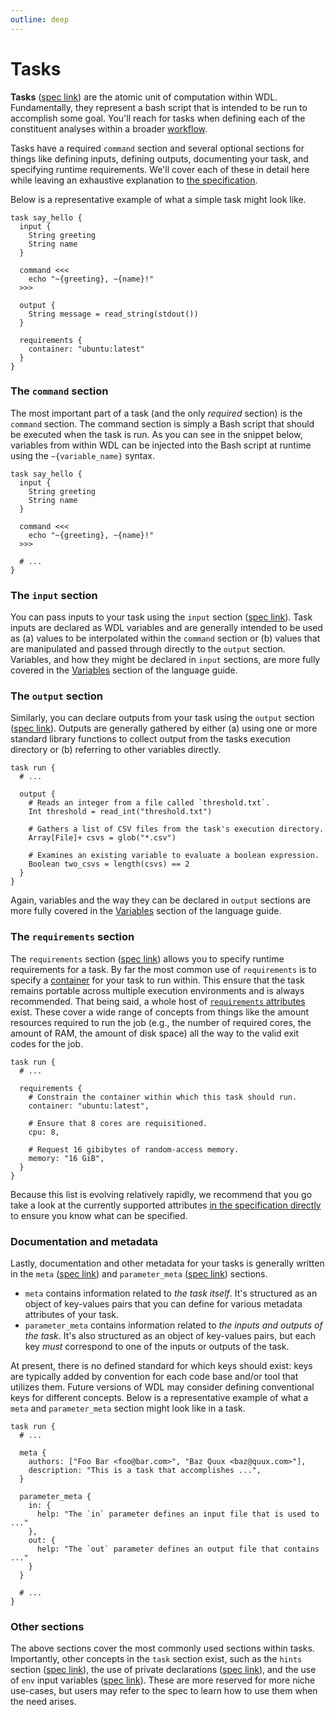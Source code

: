 ```yaml
---
outline: deep
---
```


# Tasks

**Tasks** ([spec link][spec-tasks]) are the atomic unit of computation within WDL.
Fundamentally, they represent a bash script that is intended to be run to accomplish some
goal. You'll reach for tasks when defining each of the constituent analyses within a
broader [workflow](./workflows.md).

Tasks have a required `command` section and several optional sections for things
like defining inputs, defining outputs, documenting your task, and specifying runtime
requirements. We'll cover each of these in detail here while leaving an exhaustive
explanation to [the specification][spec-tasks].

Below is a representative example of what a simple task might look like.

```wdl
task say_hello {
  input {
    String greeting
    String name
  }

  command <<<
    echo "~{greeting}, ~{name}!"
  >>>

  output {
    String message = read_string(stdout())
  }

  requirements {
    container: "ubuntu:latest"
  }
}
```

### The `command` section

The most important part of a task (and the only _required_ section) is the `command`
section. The command section is simply a Bash script that should be executed when the
task is run. As you can see in the snippet below, variables from within WDL can be
injected into the Bash script at runtime using the `~{variable_name}` syntax.

```wdl
task say_hello {
  input {
    String greeting
    String name
  }

  command <<<
    echo "~{greeting}, ~{name}!"
  >>>

  # ...
}
```

### The `input` section

You can pass inputs to your task using the `input` section ([spec
link][spec-task-inputs]). Task inputs are declared as WDL variables and are generally
intended to be used as (a) values to be interpolated within the `command` section or (b)
values that are manipulated and passed through directly to the `output` section.
Variables, and how they might be declared in `input` sections, are more fully covered in
the [Variables](./variables.md#declarations) section of the language guide.

### The `output` section

Similarly, you can declare outputs from your task using the `output` section ([spec
link][spec-task-outputs]). Outputs are generally gathered by either (a) using one or
more standard library functions to collect output from the tasks execution directory or
(b) referring to other variables directly.

```wdl
task run {
  # ...

  output {
    # Reads an integer from a file called `threshold.txt`.
    Int threshold = read_int("threshold.txt")

    # Gathers a list of CSV files from the task's execution directory.
    Array[File]+ csvs = glob("*.csv")

    # Examines an existing variable to evaluate a boolean expression.
    Boolean two_csvs = length(csvs) == 2
  }
}
```

Again, variables and the way they can be declared in `output` sections are more fully
covered in the [Variables](./variables.md#declarations) section of the language guide.

### The `requirements` section

The `requirements` section ([spec link][spec-requirements]) allows you to specify
runtime requirements for a task. By far the most common use of `requirements` is to
specify a [container][container-explanation] for your task to run within. This ensure
that the task remains portable across multiple execution environments and is always
recommended. That being said, a whole host of [`requirements`
attributes][spec-requirements-attributes] exist. These cover a wide range of concepts
from things like the amount resources required to run the job (e.g., the number of
required cores, the amount of RAM, the amount of disk space) all the way to the valid
exit codes for the job.

```wdl
task run {
  # ...

  requirements {
    # Constrain the container within which this task should run.
    container: "ubuntu:latest",

    # Ensure that 8 cores are requisitioned.
    cpu: 8,

    # Request 16 gibibytes of random-access memory.
    memory: "16 GiB",
  }
}
```

Because this list is evolving relatively rapidly, we recommend that you go take a look
at the currently supported attributes [in the specification
directly][spec-requirements-attributes] to ensure you know what can be specified.

### Documentation and metadata

Lastly, documentation and other metadata for your tasks is generally written in the `meta`
([spec link][spec-meta]) and `parameter_meta` ([spec link][spec-parameter-meta])
sections.

* `meta` contains information related to _the task itself_. It's structured as an object
  of key-values pairs that you can define for various metadata attributes of your task.
* `parameter_meta` contains information related to _the inputs and outputs of the task_.
  It's also structured as an object of key-values pairs, but each key _must_ correspond
  to one of the inputs or outputs of the task.

At present, there is no defined standard for which keys should exist: keys are typically
added by convention for each code base and/or tool that utilizes them. Future versions
of WDL may consider defining conventional keys for different concepts. Below is a
representative example of what a `meta` and `parameter_meta` section might look like in
a task.

```wdl
task run {
  # ...

  meta {
    authors: ["Foo Bar <foo@bar.com>", "Baz Quux <baz@quux.com>"],
    description: "This is a task that accomplishes ...",
  }

  parameter_meta {
    in: {
      help: "The `in` parameter defines an input file that is used to ..."
    },
    out: {
      help: "The `out` parameter defines an output file that contains ..."
    }
  }

  # ...
}
```

### Other sections

The above sections cover the most commonly used sections within tasks. Importantly,
other concepts in the `task` section exist, such as the `hints` section ([spec
link][spec-hints]), the use of private declarations ([spec link][spec-declarations]),
and the use of `env` input variables ([spec link][spec-env-variables]). These are more
reserved for more niche use-cases, but users may refer to the spec to learn how to use
them when the need arises.

[spec-tasks]: https://github.com/openwdl/wdl/blob/wdl-1.2/SPEC.md#task-definition
[spec-task-inputs]: https://github.com/openwdl/wdl/blob/wdl-1.2/SPEC.md#task-inputs
[spec-task-outputs]: https://github.com/openwdl/wdl/blob/wdl-1.2/SPEC.md#task-outputs
[spec-requirements]:
    https://github.com/openwdl/wdl/blob/wdl-1.2/SPEC.md#-requirements-section
[spec-requirements-attributes]: https://github.com/openwdl/wdl/blob/wdl-1.2/SPEC.md#requirements-attributes
[container-explanation]:
    https://azure.microsoft.com/en-us/resources/cloud-computing-dictionary/what-is-a-container/
[spec-meta]: https://github.com/openwdl/wdl/blob/wdl-1.2/SPEC.md#meta-values
[spec-parameter-meta]:
    https://github.com/openwdl/wdl/blob/wdl-1.2/SPEC.md#parameter-metadata-section
[spec-hints]: https://github.com/openwdl/wdl/blob/wdl-1.2/SPEC.md#-hints-section
[spec-env-variables]:
    https://github.com/openwdl/wdl/blob/wdl-1.2/SPEC.md#environment-variables
[spec-declarations]:
    https://github.com/openwdl/wdl/blob/wdl-1.2/SPEC.md#private-declarations
